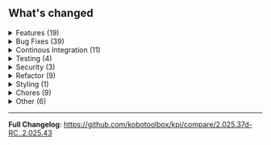 <!-- version number should be already in the releases title, no need to repeat here. -->
## What's changed


<details><summary>Features (19)</summary>

- **account**: delete account UI ([#6259](https://github.com/kobotoolbox/kpi/pull/6259))
    > <!-- 📣 Summary -->
    > 
    > Add option to safely and irreverseably delete account to Account
    > Settings → Profile. The change is hidden behind feature flag.

- **account**: use env flag instead of feature flag for delete account banner ([#6283](https://github.com/kobotoolbox/kpi/pull/6283))
- **api**: add filtering and ordering support for `/api/v2/user-reports` endpoint ([#6342](https://github.com/kobotoolbox/kpi/pull/6342))
    > <!-- 📣 Summary -->
    > Adds robust filtering and ordering capabilities to the
    > `/api/v2/user-reports` API endpoint, enabling users and admins to query
    > large user datasets efficiently by date, usage metrics, and subscription
    > attributes, all backed by the optimized materialized view for scalable
    > performance on millions of records.
    > 
    > <!-- 📖 Description -->
    > This PR introduces the filtering and ordering layer for the
    > `/api/v2/user-reports` endpoint, built on top of the existing
    > materialized view (`user_reports_userreportsmv`) that aggregates
    > user-level billing and usage data.
    > 
    > Also, added targeted indexes in `0003_add_user_reports_mv_indexes.py` on
    > high-cardinality numeric and timestamp columns to support range queries
    > without full table scans.
    > 
    >  Examples of usage:
    >  - Filter by username (case-insensitive, starts with):
    >  `/api/v2/user-reports/?q=username__icontains:raj`
    >  - Filter by email (case-insensitive, starts with):
    >  `/api/v2/user-reports/?q=email:kobo@example.com`
    > 
    >  - Filter by total storage bytes (greater than or equal to):
    > `/api/v2/user-reports/?q=service_usage__total_storage_bytes__gte:1`
    >  - Filter by total storage bytes (less than or equal to):
    > `/api/v2/user-reports/?q=service_usage__total_storage_bytes__lte:1`
    > 
    > ---
    > 
    > Part of https://github.com/kobotoolbox/kpi/pull/6243

- **billing**: update addon copy ([#6288](https://github.com/kobotoolbox/kpi/pull/6288))
    > <!-- 📣 Summary -->
    > Updates copy describing addons on the addons page.

- **billing**: bypass limit enforcement for submission edits ([#6281](https://github.com/kobotoolbox/kpi/pull/6281))
    > <!-- 📣 Summary -->
    > Bypasses restrictions on submissions based on usage limit enforcement
    > when users are submitting edits.

- **constanceSettings**: make self account deletion feature disabled by default ([#6380](https://github.com/kobotoolbox/kpi/pull/6380))
- **dataCollectors**: update enketo links when data collectors change ([#6198](https://github.com/kobotoolbox/kpi/pull/6198))
    > <!-- 📣 Summary -->
    > Create/update enketo links for data collectors when assigning data
    > collectors to groups or rotating tokens.

- **dataCollectors**: allow DCs access to read-only OpenRosa endpoints ([#6258](https://github.com/kobotoolbox/kpi/pull/6258))
    > <!-- 📣 Summary -->
    > Allow data collectors to view surveys in Enketo.
    > 
    > <!-- 📖 Description -->
    > Updates the OpenRosa endpoints to allow urls of the form
    > `/key/<token>/endpoint` and provide the correct response if the data
    > collector with the relevant token is part of a group that has access to
    > the xform.

- **dataCollectors**: allow data collectors to submit responses ([#6328](https://github.com/kobotoolbox/kpi/pull/6328))
    > <!-- 📣 Summary -->
    > Allow data collectors to add submissions to specified assets.

- **dataCollectors**: improve Django Admin UX for data collector groups ([#6337](https://github.com/kobotoolbox/kpi/pull/6337))
    > <!-- 📣 Summary -->
    > Make data collector group management easier by adding autocomplete
    > fields and a two-column selector for choosing projects.

- **dataCollectors**: display collection client URLs in Django Admin ([#6355](https://github.com/kobotoolbox/kpi/pull/6355))
    > <!-- 📣 Summary -->
    > Show ready-to-use links for Enketo Express and KoboCollect on Data
    > Collector pages in Django Admin

- **dataCollectors**: change key to collector ([#6365](https://github.com/kobotoolbox/kpi/pull/6365))
    > <!-- 📣 Summary -->
    > Use "collector" instead of "key" for data collector URLs.

- **dataCollectors**: cleanup admin UI ([#6369](https://github.com/kobotoolbox/kpi/pull/6369))
    > <!-- 📣 Summary -->
    > Minor improvements to the Django admin UI for data collectors and data
    > collector groups.
    > 
    > <!-- 📖 Description -->
    > Order data collectors and data collector groups by date created in the
    > list view. Also change the kobocat url "link" to plain text when in the
    > edit view for a data collector to make it clear that it's not actually a
    > link, just an example of the base url that Kobocat will use for this DC.

- **environment**: use Constance setting to toggle user account deletion ([#6280](https://github.com/kobotoolbox/kpi/pull/6280))
    > <!-- 📣 Summary -->
    > Add a configurable flag `ALLOW_SELF_ACCOUNT_DELETION` to enable or
    > disable user account deletion through the Constance admin.

- **massEmails**: parameterize users query functions in mass emails app ([#6279](https://github.com/kobotoolbox/kpi/pull/6279))
    > <!-- 📣 Summary -->
    > Added custom parameters for users query functions in the mass emails app
    > 
    > <!-- 📖 Description -->
    > With the new model MassEmailQueryParam you can customize the parameters
    > passed to the user query functions in the mass emails app. To do this
    > successfully you have to check the function parameters names and their
    > type hints. For now this only supports the types (int, float, str),
    > which are easily converted. WARNING: If the value provided for the
    > parameter can't be converted to the type, it will leave the parameter
    > use the default value. All parameters MUST have a default value in case
    > they are not customized in the MassEmailConfig instance.

- **projectHistoryLogs**: add data collector group info to submissions ([#6356](https://github.com/kobotoolbox/kpi/pull/6356))
    > <!-- 📣 Summary -->
    > Add data collector group name and uid to project history logs when
    > submissions are from data collectors.

- **usageLimits**: conditional over usage limit error message ([#6254](https://github.com/kobotoolbox/kpi/pull/6254))
    > <!-- 📣 Summary -->
    > This PR implements a conditional error message based on the usage type
    > for submissions failed due to account being over limit.

- **usageLimits**: Check all users storage usage to get their ExceededLimitCounter's ([#6267](https://github.com/kobotoolbox/kpi/pull/6267))
    > <!-- 📣 Summary -->
    > A new long running process is added to backfill exceeded limits counters
    > for storage usage type.

- **userReports**: add `/api/v2/user-reports/` endpoint for superusers ([#6243](https://github.com/kobotoolbox/kpi/pull/6243))
    > <!-- 📣 Summary -->
    > Add a new superuser-only endpoint, `/api/v2/user-reports/`, to access
    > and filter all user usage data.

</details>

<details><summary>Bug Fixes (39)</summary>

- **CI**: pin darker dependency in CI ([#6263](https://github.com/kobotoolbox/kpi/pull/6263))
    > <!-- 📣 Summary -->
    > Pins version of darker used in GitHub CI for backend lint action.

- **account**: disallow editing email if linked to social account ([#6265](https://github.com/kobotoolbox/kpi/pull/6265))
- **account**: clearing fields operated by Selects ([#6340](https://github.com/kobotoolbox/kpi/pull/6340))
    > <!-- 📣 Summary -->
    > 
    > Removing country, sector, gender, and organization type is possible
    > again.

- **accountSettings**: adjust delete banner message ([#6302](https://github.com/kobotoolbox/kpi/pull/6302))
- **accountSettings**: error handling in email section ([#6350](https://github.com/kobotoolbox/kpi/pull/6350))
    > <!-- 📣 Summary -->
    > 
    > Displays error in UI when changing email and API validates the proposed
    > email as invalid.

- **accountSettings**: change label ([#6391](https://github.com/kobotoolbox/kpi/pull/6391))
- **accounts**: block self-deletion when the account still owns data ([#6334](https://github.com/kobotoolbox/kpi/pull/6334))
    > <!-- 📣 Summary -->
    > Prevent users from deleting their own account if it still contains
    > projects, collections, blocks, questions, templates, or other owned
    > resources.

- **api**: Set all the required fields for service usage data schemas ([#6236](https://github.com/kobotoolbox/kpi/pull/6236))
    > <!-- 📣 Summary -->
    > Set required fields for service usage openapi types data schemas

- **api**: fix warnings for repeated service usage component ([#6282](https://github.com/kobotoolbox/kpi/pull/6282))
    > <!-- 📣 Summary -->
    > Fix warnings in generate_api script due to service usage repeated component

- **api**: fix required props for organization service usage component props ([#6285](https://github.com/kobotoolbox/kpi/pull/6285))
    > <!-- 📣 Summary -->
    > Set required props for
    > OrganizationServiceUsageResponseTotalSubmissionCount

- **api**: type /organizations/:id/service_usage response ([#6284](https://github.com/kobotoolbox/kpi/pull/6284))
- **api**: type OrganizationResponse ([#6292](https://github.com/kobotoolbox/kpi/pull/6292))
- **api**: add OpenAPI schema for stripe endpoints ([#6230](https://github.com/kobotoolbox/kpi/pull/6230))
- **assets**: handle anonymous user access on asset snapshot list ([#6409](https://github.com/kobotoolbox/kpi/pull/6409))
    > <!-- 📣 Summary -->
    > Fixes an issue where anonymous users received a 500 error when accessing
    > the asset snapshots list endpoint. Anonymous requests now safely return
    > an empty response instead of causing a server error.
    > 
    > <!-- 📖 Description -->
    > Previously, the `/api/v2/asset_snapshots/` endpoint raised a server
    > error when accessed anonymously, because the code attempted to access
    > `organization.is_admin_only()` even when no organization was associated
    > with the user.
    > This PR updates the filtering logic to handle anonymous users gracefully
    > and adds a unit test to ensure no 500 error occurs in such cases.

- **attachment**: persist original filename on save ([#6394](https://github.com/kobotoolbox/kpi/pull/6394))
    > <!-- 📣 Summary -->
    > Ensure uploaded attachments keep their exact original filenames when
    > saved.
    > 
    > <!-- 📖 Description -->
    > This change fixes an issue where uploaded files could lose or alter
    > their original names during the save process. The system now preserves
    > the raw filename provided by the client, bypassing Django’s default
    > sanitization when appropriate. This guarantees that the stored filename
    > matches exactly what was uploaded, improving traceability and
    > compatibility with external tools relying on original filenames.

- **auth**: stop sending password reset emails to unknown accounts ([#6410](https://github.com/kobotoolbox/kpi/pull/6410))
    > <!-- 📣 Summary -->
    > Prevent password reset emails from being sent to unregistered email
    > addresses while keeping the same non-revealing message on the reset
    > page.
    > 
    > <!-- 📖 Description -->
    > Previously, Kobo would send a password reset email even when the entered
    > email address was not associated with any existing account.
    > This behavior, inherited from django-allauth defaults, could lead to
    > unsolicited emails being sent to arbitrary addresses.
    > 
    > This PR updates the configuration to:
    > - Set `ACCOUNT_EMAIL_UNKNOWN_ACCOUNTS = False`, ensuring no email is
    > sent if the address doesn’t match any account.
    > - Preserve the existing UI message to avoid exposing valid accounts and
    > maintain account-enumeration protection.

- **billing**: enable portal upgrades to unlimited plan ([#6293](https://github.com/kobotoolbox/kpi/pull/6293))
    > <!-- 📣 Summary -->
    > Fixes a bug where a user upgrading from an existing subscription to an
    > "unlimited" type plan would get a 500 on their request.

- **dataCollectors**: fix adding assets to groups in admin ([#6226](https://github.com/kobotoolbox/kpi/pull/6226))
    > <!-- 📣 Summary -->
    > Fixes a bug that was removing old assets from data collector groups when
    > new ones were added.

- **dataCollectors**: set correct redis entries ([#6228](https://github.com/kobotoolbox/kpi/pull/6228))
- **dataCollectors**: remove assets from groups if owners lose permission ([#6357](https://github.com/kobotoolbox/kpi/pull/6357))
    > <!-- 📣 Summary -->
    > Ensure data collectors can no longer access projects if the group owner
    > has lost permission.
    > 
    > <!-- 📖 Description -->
    > Data collector group owners can only add an asset to their group if they
    > have the manage-asset permission. If that permission is removed, the
    > asset should no longer be assigned to the group and all the associated
    > data collector enketo links should be removed.

- **docs**: Use a shared type for service usage balances values ([#6233](https://github.com/kobotoolbox/kpi/pull/6233))
    > <!-- 📣 Summary -->
    > Use an unified type for the service usage balance data across
    > organization service usage responses and service usage responses.

- **docs**: Fix ErrorDetail type usage in error responses ([#6235](https://github.com/kobotoolbox/kpi/pull/6235))
    > <!-- 📣 Summary -->
    > Use ErrorDetail for 404 errors, given that they only return a string
    > message. ErrorObject type is used for validation error responses only,
    > at least for now.
    > 
    > ### Preview steps
    > 1. Check that 404 errors are ErrorDetail, in the Orval jsapp model
    > files.

- **docs**: Use enums in invite role and status fields ([#6249](https://github.com/kobotoolbox/kpi/pull/6249))
    > <!-- 📣 Summary -->
    > Use enums in the status and role fields for the invite schemas in the
    > drf-spectacular extensions

- **docs**: Use enum for organizations field request_user_role ([#6253](https://github.com/kobotoolbox/kpi/pull/6253))
    > <!-- 📣 Summary -->
    > Use an enum for the organization response field request_user_role
    > 
    > ### Preview steps
    > 1. Go to http://kf.kobo.local/api/v2/docs/
    > 2, Search for the endpoint /api/v2/organizations/{id}/
    > 3. See in the response schema that it shows enums for the field
    > request_user_role
    > 4. Check the orval file jsapp/js/api/models/organization.ts shows a enum
    > type for request_user_role

- **formBuilder**: matrix not keeping order of rows ([#6295](https://github.com/kobotoolbox/kpi/pull/6295))
    > <!-- 📣 Summary -->
    > 
    > Fixes issue when Matrix wasn't respecting the order in which the rows or
    > the options of "Select one" or "Select many" responses were added.
    > Doesn't work retroactively on existing forms.

- **frontend**: roboto font loading ([#6199](https://github.com/kobotoolbox/kpi/pull/6199))
- **import_tools**: accept non-image attachments in .zip imports - ([#6055](https://github.com/kobotoolbox/kpi/pull/6055))
- **nlp**: permission error in qualitative analysis UI ([#6135](https://github.com/kobotoolbox/kpi/pull/6135))
    > <!-- 📣 Summary -->
    > Fix an error in the transcription screen UI that expected the permission manage_asset to allow translation. It was replaced by the change_submissions permission. KPI also allows users with partial permissions to change the asset advanced_features data.

- **openApi**: reuse MemberRoleEnum and InviteResponse ([#6314](https://github.com/kobotoolbox/kpi/pull/6314))
- **organization**: remove inactive users from Multi-Member Organization member list ([#6335](https://github.com/kobotoolbox/kpi/pull/6335))
    > <!-- 📣 Summary -->
    > Exclude inactive accounts from MMO member lists and counts so
    > deactivated users no longer appear in management views.

- **permissions**: [**breaking**] fix mistake in long running job that deletes obsolete permissions ([#6308](https://github.com/kobotoolbox/kpi/pull/6308))
- **reactQuery**: handle empty requests by Orval ([#6306](https://github.com/kobotoolbox/kpi/pull/6306))
- **reactQuery**: use of RequireOrg out of ReactQuery context ([#6352](https://github.com/kobotoolbox/kpi/pull/6352))
    > <!-- 📣 Summary -->
    > This PR fix the loading of TOS and Invalidated Password views

- **restServices**: fields input and missing padding ([#6278](https://github.com/kobotoolbox/kpi/pull/6278))
    > <!-- 📣 Summary -->
    > 
    > Fields input allows setting question names again.

- **types**: adjust code to match actual /me/ endpoint response ([#6242](https://github.com/kobotoolbox/kpi/pull/6242))
- linter & schemas ([62f90c7](https://github.com/kobotoolbox/kpi/commit/62f90c7fbba819b15dc1b1ffdf8f34d662d3f741))
- fix linter after merge ([0b702aa](https://github.com/kobotoolbox/kpi/commit/0b702aa3e0532f970f56cd265dc633d8878c2dcd))
- linter ([1b6bd4b](https://github.com/kobotoolbox/kpi/commit/1b6bd4b42d1f009598dfd9bc44795b43b07e5acc))
- fix merge conflicts ([d725205](https://github.com/kobotoolbox/kpi/commit/d725205c6a21722bebf1a39b833ea32b50d5090d))
</details>

<details><summary>Continous Integration (11)</summary>

- **biome**: filter for and lint tsconfig.json also ([#6300](https://github.com/kobotoolbox/kpi/pull/6300))
- **openApi**: enforce drf-spectacular warnings as errors ([#6287](https://github.com/kobotoolbox/kpi/pull/6287))
- **openapi**: fix drf-spectacular job ([#6386](https://github.com/kobotoolbox/kpi/pull/6386))
- **releases**: variable typo for zulip messages ([#6272](https://github.com/kobotoolbox/kpi/pull/6272))
- **releases**: deploy to beta only newest release ([#6312](https://github.com/kobotoolbox/kpi/pull/6312))
- **releases**: don't spam non-release branches ([#6332](https://github.com/kobotoolbox/kpi/pull/6332))
- **releases**: release every 4 weeks, modulo 2 ([#6333](https://github.com/kobotoolbox/kpi/pull/6333))
- **releases**: release every 4 weeks, modulo 3 ([#6361](https://github.com/kobotoolbox/kpi/pull/6361))
- **releases**: clarify beta deploy notification ([#6377](https://github.com/kobotoolbox/kpi/pull/6377))
- **sast**: move SAST to github actions from gitlab INFRA-11 ([#6271](https://github.com/kobotoolbox/kpi/pull/6271))
- **storybook**: Prevent Storybook cache from interfering with CI runs ([#6260](https://github.com/kobotoolbox/kpi/pull/6260))
</details>

<details><summary>Testing (4)</summary>

- **backend**: mock invalid non-XLS URL import ([#6364](https://github.com/kobotoolbox/kpi/pull/6364))
- **storybook**: handle useOrganizationAssumed ([#6309](https://github.com/kobotoolbox/kpi/pull/6309))
- **storybook**: DeleteAccountBanner ([#6338](https://github.com/kobotoolbox/kpi/pull/6338))
- **storybook**: add missing return ([#6349](https://github.com/kobotoolbox/kpi/pull/6349))
</details>

<details><summary>Security (3)</summary>

- **deps**: bump mobx from 6.13.0 to 6.15.0 ([#6297](https://github.com/kobotoolbox/kpi/pull/6297))
- **deps-dev**: bump concurrently from 9.2.0 to 9.2.1 ([#6301](https://github.com/kobotoolbox/kpi/pull/6301))
- **deps-dev**: bump @types/leaflet.heat from 0.2.4 to 0.2.5 ([#6303](https://github.com/kobotoolbox/kpi/pull/6303))
</details>

<details><summary>Refactor (9)</summary>

- **billing**: simplify frontend handling of Stripe subscription data ([#6347](https://github.com/kobotoolbox/kpi/pull/6347))
- **frontend**: add typed recordKeys and friends ([#6296](https://github.com/kobotoolbox/kpi/pull/6296))
- **frontend**: Select template ([#6311](https://github.com/kobotoolbox/kpi/pull/6311))
- **mantine**: migrate nlp qa text input ([#6362](https://github.com/kobotoolbox/kpi/pull/6362))
- **reactQuery**: adopt Orval's useOrganizationsRetrieve ([#6299](https://github.com/kobotoolbox/kpi/pull/6299))
- **reactQuery**: useOrganizationsServiceUsageSummary ([#6305](https://github.com/kobotoolbox/kpi/pull/6305))
- **reactQuery**: adopt Orval's useAccessLogsList ([#6307](https://github.com/kobotoolbox/kpi/pull/6307))
- **ts**: handle scss imports ([#6294](https://github.com/kobotoolbox/kpi/pull/6294))
- **usageLimits**: remove unused parameter ([#6277](https://github.com/kobotoolbox/kpi/pull/6277))
</details>

<details><summary>Styling (1)</summary>

- linting and formating ([#6406](https://github.com/kobotoolbox/kpi/pull/6406))
</details>

<details><summary>Chores (9)</summary>

- **dependencies**: bump package-lock ([#6244](https://github.com/kobotoolbox/kpi/pull/6244))
- **deps**: bump tmp from 0.0.33 to 0.2.5 in the minor-and-patch group across 1 directory ([#6318](https://github.com/kobotoolbox/kpi/pull/6318))
- **deps**: bump the actions-deps group across 1 directory with 5 updates ([#6247](https://github.com/kobotoolbox/kpi/pull/6247))
- **deps**: bump the actions-deps group with 2 updates ([#6359](https://github.com/kobotoolbox/kpi/pull/6359))
- **openAPI**: update api schema ([#6383](https://github.com/kobotoolbox/kpi/pull/6383))
    > <!-- 📣 Summary -->
    > Update API schema on `main` to ensure all the documentation is
    > up-to-date.

- **openAPI**: update orval with main ([#6384](https://github.com/kobotoolbox/kpi/pull/6384))
- **reversion**: turn off reversion vacuum ([#6256](https://github.com/kobotoolbox/kpi/pull/6256))
- **sass**: update sass and sass-loader ([#6237](https://github.com/kobotoolbox/kpi/pull/6237))
- update PR template ([#6290](https://github.com/kobotoolbox/kpi/pull/6290))
</details>

<details><summary>Other (6)</summary>

- Frontend fixes ([d52fc7a](https://github.com/kobotoolbox/kpi/commit/d52fc7a31b53d0d668533ec9f5a58ad244228f28))
- Recover organizations.ts ([d7c5e62](https://github.com/kobotoolbox/kpi/commit/d7c5e62cbf158d07ecf0e5aa1b2b6a82d2701e96))
- Fix organization imports ([f4262ff](https://github.com/kobotoolbox/kpi/commit/f4262ffda5cabb607902f6ad7149d419e07be641))
- add comments ([e6ac791](https://github.com/kobotoolbox/kpi/commit/e6ac7915b45e82324442ab7dc4adad0a3488bff3))
- WIP merge release/2.025.37 in main ([f9f7de3](https://github.com/kobotoolbox/kpi/commit/f9f7de35333599d0f1f6be90cf530d85eb12a331))
- Fix uid key name ([5e91f09](https://github.com/kobotoolbox/kpi/commit/5e91f09fb68bf7b8f3a5a8db1789a249e9423621))
</details>

****

**Full Changelog**: https://github.com/kobotoolbox/kpi/compare/2.025.37d-RC..2.025.43
<!-- generated by git-cliff -->
